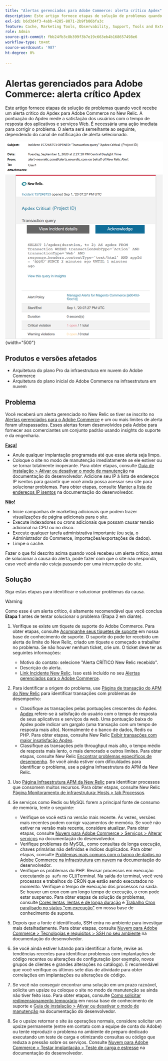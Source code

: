 ```yaml
---
title: "Alertas gerenciados para Adobe Commerce: alerta crítico Apdex"
description: Este artigo fornece etapas de solução de problemas quando você recebe um alerta crítico do Apdex para Adobe Commerce no New Relic. A pontuação do Apdex mede a satisfação dos usuários com o tempo de resposta dos aplicativos e serviços Web. É necessária uma ação imediata para corrigir o problema. O alerta será semelhante ao seguinte, dependendo do canal de notificação de alerta selecionado.
exl-id: b6d3d4f3-4abb-4285-8071-2b9fb06bfa3c
feature: Cache, Marketing Tools, Observability, Support, Tools and External Services
role: Admin
source-git-commit: fbb24fb3c8b399f3b7e19c663eb4b168657498e6
workflow-type: tm+mt
source-wordcount: '987'
ht-degree: 0%

---
```


# Alertas gerenciados para Adobe Commerce: alerta crítico Apdex

Este artigo fornece etapas de solução de problemas quando você recebe um alerta crítico do Apdex para Adobe Commerce no New Relic. A pontuação do Apdex mede a satisfação dos usuários com o tempo de resposta dos aplicativos e serviços Web. É necessária uma ação imediata para corrigir o problema. O alerta será semelhante ao seguinte, dependendo do canal de notificação de alerta selecionado.

![alerta crítico apdex](assets/apdex-critical-magento-managed.png){width="500"}

## Produtos e versões afetados

* Arquitetura do plano Pro da infraestrutura em nuvem do Adobe Commerce
* Arquitetura do plano inicial do Adobe Commerce na infraestrutura em nuvem

## Problema

Você receberá um alerta gerenciado no New Relic se tiver se inscrito no [Alertas gerenciados para o Adobe Commerce](/help/support-tools/managed-alerts-for-adobe-commerce/managed-alerts-for-magento-commerce.md) e um ou mais limites de alerta foram ultrapassados. Esses alertas foram desenvolvidos pela Adobe para fornecer aos comerciantes um conjunto padrão usando insights do suporte e da engenharia.

<u> **Faça!** </u>

* Anule qualquer implantação programada até que esse alerta seja limpo.
* Coloque o site no modo de manutenção imediatamente se ele estiver ou se tornar totalmente inoperante. Para obter etapas, consulte [Guia de instalação > Ativar ou desativar o modo de manutenção](https://devdocs.magento.com/guides/v2.4/install-gde/install/cli/install-cli-subcommands-maint.html?itm_source=devdocs&amp;itm_medium=search_page&amp;itm_campaign=federated_search&amp;itm_term=mainten) na documentação do desenvolvedor. Adicione seu IP à lista de endereços IP isentos para garantir que você ainda possa acessar seu site para solucionar problemas. Para obter etapas, consulte [Manter a lista de endereços IP isentos](https://devdocs.magento.com/guides/v2.4/install-gde/install/cli/install-cli-subcommands-maint.html?itm_source=devdocs&amp;itm_medium=search_page&amp;itm_campaign=federated_search&amp;itm_term=mainten#instgde-cli-maint-exempt) na documentação do desenvolvedor.

<u>**Não!**</u>

* Inicie campanhas de marketing adicionais que podem trazer visualizações de página adicionais para o site.
* Execute indexadores ou crons adicionais que possam causar tensão adicional na CPU ou no disco.
* Execute qualquer tarefa administrativa importante (ou seja, o Administrador do Commerce, importações/exportações de dados).
* Limpe o cache.

Fazer o que foi descrito acima quando você recebeu um alerta crítico, antes de solucionar a causa do alerta, pode fazer com que o site não responda, caso você ainda não esteja passando por uma interrupção do site.

## Solução

Siga estas etapas para identificar e solucionar problemas da causa.

>[!WARNING]
>
>Como esse é um alerta crítico, é altamente recomendável que você conclua **Etapa 1** antes de tentar solucionar o problema (Etapa 2 em diante).

1. Verifique se existe um tíquete de suporte do Adobe Commerce. Para obter etapas, consulte [Acompanhe seus tíquetes de suporte](/help/help-center-guide/help-center/magento-help-center-user-guide.md#track-tickets) em nossa base de conhecimento de suporte. O suporte do pode ter recebido um alerta de limite do New Relic, criado um tíquete e começado a trabalhar no problema. Se não houver nenhum ticket, crie um. O ticket deve ter as seguintes informações:
   * Motivo do contato: selecione &quot;Alerta CRÍTICO New Relic recebido&quot;.
   * Descrição do alerta.
   * [Link Incidente New Relic](https://docs.newrelic.com/docs/alerts-applied-intelligence/new-relic-alerts/alert-incidents/view-violation-event-details-incidents). Isso está incluído no seu [Alertas gerenciados para o Adobe Commerce](/help/support-tools/managed-alerts-for-adobe-commerce/managed-alerts-for-magento-commerce.md).
1. Para identificar a origem do problema, use [Página de transação do APM do New Relic](https://docs.newrelic.com/docs/apm/applications-menu/monitoring/transactions-page-find-specific-performance-problems) para identificar transações com problemas de desempenho:
   * Classifique as transações pelas pontuações crescentes do Apdex. [Apdex](https://docs.newrelic.com/docs/apm/new-relic-apm/apdex/apdex-measure-user-satisfaction) refere-se à satisfação do usuário com o tempo de resposta de seus aplicativos e serviços da web. Uma pontuação baixa do Apdex pode indicar um gargalo (uma transação com um tempo de resposta mais alto). Normalmente é o banco de dados, Redis ou PHP. Para obter etapas, consulte New Relic [Exibir transações com maior insatisfação Apdex](https://docs.newrelic.com/docs/apm/new-relic-apm/apdex/apdex-measure-user-satisfaction/#dissatisfaction).
   * Classifique as transações pelo throughput mais alto, o tempo médio de resposta mais lento, o mais demorado e outros limites. Para obter etapas, consulte New Relic [Encontrar problemas específicos de desempenho](https://docs.newrelic.com/docs/apm/applications-menu/monitoring/transactions-page-find-specific-performance-problems). Se você ainda estiver com dificuldades para identificar o problema, use a página Infraestrutura do APM da New Relic.
1. Uso [Página Infraestrutura APM da New Relic](https://docs.newrelic.com/docs/infrastructure/infrastructure-ui-pages/infra-hosts-ui-page/) para identificar processos que consomem muitos recursos. Para obter etapas, consulte New Relic [Página Monitoramento de infraestrutura: Hosts > tab Processos](https://docs.newrelic.com/docs/infrastructure/infrastructure-ui-pages/infra-hosts-ui-page/#processes).
1. Se serviços como Redis ou MySQL forem a principal fonte de consumo de memória, tente o seguinte:
   * Verifique se você está na versão mais recente. Às vezes, versões mais recentes podem corrigir vazamentos de memória. Se você não estiver na versão mais recente, considere atualizar. Para obter etapas, consulte [Nuvem para Adobe Commerce > Serviços > Alterar serviços](https://experienceleague.adobe.com/docs/commerce-cloud-service/user-guide/configure/service/services-yaml.html) na documentação do desenvolvedor.
   * Verifique problemas do MySQL, como consultas de longa execução, chaves primárias não definidas e índices duplicados. Para obter etapas, consulte [Problemas mais comuns com o banco de dados no Adobe Commerce na infraestrutura em nuvem](https://experienceleague.adobe.com/docs/commerce-operations/implementation-playbook/best-practices/maintenance/resolve-database-performance-issues.html) na documentação do desenvolvedor.
   * Verifique os problemas do PHP. Revisar processos em execução executando `ps aufx` no CLI/Terminal. Na saída do terminal, você verá processos e trabalhos do CRON que estão sendo executados no momento. Verifique o tempo de execução dos processos na saída. Se houver um cron com um longo tempo de execução, o cron pode estar suspenso. Para obter etapas de solução de problemas, consulte [Cores lentas, lentas e de longa duração](/help/troubleshooting/miscellaneous/slow-performance-slow-and-long-running-crons.md) e [Trabalho Cron paralisado no status &quot;em execução&quot;](/help/troubleshooting/miscellaneous/cron-job-is-stuck-in-running-status.md) em nossa base de conhecimento de suporte.

1. Depois que a fonte é identificada, SSH entra no ambiente para investigar mais detalhadamente. Para obter etapas, consulte [Nuvem para Adobe Commerce > Tecnologias e requisitos > SSH no seu ambiente](https://devdocs.magento.com/cloud/env/environments-ssh.html#ssh) na documentação do desenvolvedor.
1. Se você ainda estiver lutando para identificar a fonte, revise as tendências recentes para identificar problemas com implantações de código recentes ou alterações de configuração (por exemplo, novos grupos de clientes e grandes alterações no catálogo). É recomendável que você verifique os últimos sete dias de atividade para obter correlações em implantações ou alterações de código.
1. Se você não conseguir encontrar uma solução em um prazo razoável, solicite um upsize ou coloque o site no modo de manutenção se ainda não tiver feito isso. Para obter etapas, consulte [Como solicitar redimensionamento temporário](/help/how-to/general/how-to-request-temporary-magento-upsize.md) em nossa base de conhecimento de suporte e [Guia de instalação > Ativar ou desativar o modo de manutenção](https://devdocs.magento.com/guides/v2.4/install-gde/install/cli/install-cli-subcommands-maint.html?itm_source=devdocs&amp;itm_medium=search_page&amp;itm_campaign=federated_search&amp;itm_term=mainten) na documentação do desenvolvedor.
1. Se o upsize retornar o site às operações normais, considere solicitar um upsize permanente (entre em contato com a equipe de conta do Adobe) ou tente reproduzir o problema no ambiente de preparo dedicado executando um teste de carga e otimizando consultas ou código que reduza a pressão sobre os serviços. Consulte [Nuvem para Adobe Commerce > Testar implantação > Teste de carga e estresse](https://devdocs.magento.com/cloud/live/stage-prod-test.html#loadtest) na documentação do desenvolvedor.
